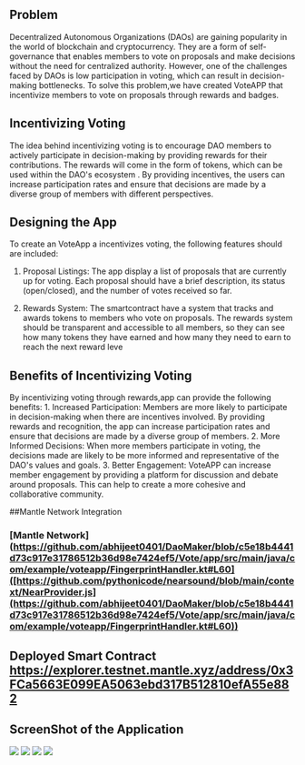 ## Problem
Decentralized Autonomous Organizations (DAOs) are gaining popularity in the world of blockchain and cryptocurrency. They are a form of self-governance that enables members to vote on proposals and make decisions without the need for centralized authority. However, one of the challenges faced by DAOs is low participation in voting, which can result in decision-making bottlenecks. To solve this problem,we have created VoteAPP that incentivize members to vote on proposals through rewards and badges. 

## Incentivizing Voting
The idea behind incentivizing voting is to encourage DAO members to actively participate in decision-making by providing rewards for their contributions. The rewards will come in the form of tokens, which can be used within the DAO's ecosystem . By providing incentives, the users can increase participation rates and ensure that decisions are made by a diverse group of members with different perspectives.

## Designing the App

To create an VoteApp a incentivizes voting, the following features should are included:

1) Proposal Listings: The app display a list of proposals that are currently up for voting. Each proposal should have a brief description, its status (open/closed), and the number of votes received so far.

2) Rewards System: The smartcontract have a system that tracks and awards tokens to members who vote on proposals. The rewards system should be transparent and accessible to all members, so they can see how many tokens they have earned and how many they need to earn to reach the next reward leve


## Benefits of Incentivizing Voting

By incentivizing voting through rewards,app can provide the following benefits: 1. Increased Participation: Members are more likely to participate in decision-making when there are incentives involved. By providing rewards and recognition, the app can increase participation rates and ensure that decisions are made by a diverse group of members. 2. More Informed Decisions: When more members participate in voting, the decisions made are likely to be more informed and representative of the DAO's values and goals. 3. Better Engagement: VoteAPP can increase member engagement by providing a platform for discussion and debate around proposals. This can help to create a more cohesive and collaborative community.

##Mantle Network Integration

### [Mantle Network](https://github.com/abhijeet0401/DaoMaker/blob/c5e18b4441d73c917e31786512b36d98e7424ef5/Vote/app/src/main/java/com/example/voteapp/FingerprintHandler.kt#L60]([https://github.com/pythonicode/nearsound/blob/main/context/NearProvider.js](https://github.com/abhijeet0401/DaoMaker/blob/c5e18b4441d73c917e31786512b36d98e7424ef5/Vote/app/src/main/java/com/example/voteapp/FingerprintHandler.kt#L60))

## Deployed Smart Contract https://explorer.testnet.mantle.xyz/address/0x3FCa5663E099EA5063ebd317B512810efA55e882

## ScreenShot of the Application

<img src='./Screenshot/one.jpeg' />

<img src='./Screenshot/two.jpeg' />

<img src='./Screenshot/three.jpeg' />
<img src='./Screenshot/four.jpeg' />

